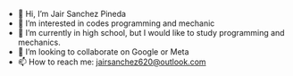 - 👋 Hi, I’m Jair Sanchez Pineda
- 👀 I’m interested in codes programming and mechanic
- 🌱 I’m currently in high school, but I would like to study programming and mechanics.
- 💞️ I’m looking to collaborate on Google or Meta
- 📫 How to reach me: jairsanchez620@outlook.com

<!---
JairSP620/JairSP620 is a ✨ special ✨ repository because its `README.md` (this file) appears on your GitHub profile.
You can click the Preview link to take a look at your changes.
--->
